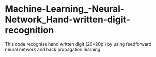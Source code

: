 # Machine-Learning_-Neural-Network_Hand-written-digit-recognition
This code recognise hand written digit (20*20pi) by using feedforward neural network and back propagation learning 
